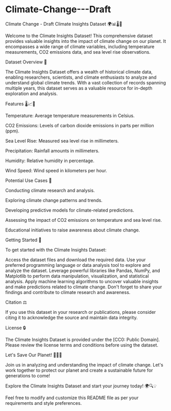 # Climate-Change---Draft
Climate Change - Draft
Climate Insights Dataset 🌍📊🌡️🌊

Welcome to the Climate Insights Dataset! This comprehensive dataset provides valuable insights into the impact of climate change on our planet. It encompasses a wide range of climate variables, including temperature measurements, CO2 emissions data, and sea level rise observations.


Dataset Overview 📖

The Climate Insights Dataset offers a wealth of historical climate data, enabling researchers, scientists, and climate enthusiasts to analyze and understand global climate trends. With a vast collection of records spanning multiple years, this dataset serves as a valuable resource for in-depth exploration and analysis.


Features 🌡️📈🌊

Temperature: Average temperature measurements in Celsius.

CO2 Emissions: Levels of carbon dioxide emissions in parts per million (ppm).

Sea Level Rise: Measured sea level rise in millimeters.

Precipitation: Rainfall amounts in millimeters.

Humidity: Relative humidity in percentage.

Wind Speed: Wind speed in kilometers per hour.


Potential Use Cases 🚀

Conducting climate research and analysis.

Exploring climate change patterns and trends.

Developing predictive models for climate-related predictions.

Assessing the impact of CO2 emissions on temperature and sea level rise.

Educational initiatives to raise awareness about climate change.


Getting Started 🚀

To get started with the Climate Insights Dataset:

Access the dataset files and download the required data.
Use your preferred programming language or data analysis tool to explore and analyze the dataset.
Leverage powerful libraries like Pandas, NumPy, and Matplotlib to perform data manipulation, visualization, and statistical analysis.
Apply machine learning algorithms to uncover valuable insights and make predictions related to climate change.
Don't forget to share your findings and contribute to climate research and awareness.


Citation ⚖️

If you use this dataset in your research or publications, please consider citing it to acknowledge the source and maintain data integrity.


License 🔒

The Climate Insights Dataset is provided under the [CC0: Public Domain]. Please review the license terms and conditions before using the dataset.


Let's Save Our Planet! 🌱🌞🌊

Join us in analyzing and understanding the impact of climate change. Let's work together to protect our planet and create a sustainable future for generations to come!

Explore the Climate Insights Dataset and start your journey today! 🌍🔍💡

Feel free to modify and customize this README file as per your requirements and style preferences.
